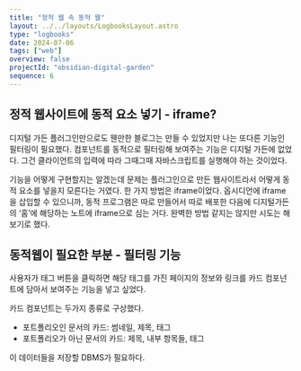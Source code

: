 ```yaml
---
title: "정적 웹 속 동적 웹"
layout: ../../layouts/LogbooksLayout.astro
type: "logbooks"
date: 2024-07-06
tags: ["web"]
overview: false
projectId: "obsidian-digital-garden"
sequence: 6
---
```

## 정적 웹사이트에 동적 요소 넣기 - iframe?
디지털 가든 플러그인만으로도 웬만한 블로그는 만들 수 있었지만 나는 또다른 기능인 필터링이 필요했다. 컴포넌트를 동적으로 필터링해 보여주는 기능은 디지털 가든에 없었다. 그건 클라이언트의 입력에 따라 그때그때 자바스크립트를 실행해야 하는 것이었다.

기능을 어떻게 구현할지는 알겠는데 문제는 플러그인으로 만든 웹사이트라서 어떻게 동적 요소를 넣을지 모른다는 거였다. 한 가지 방법은 iframe이었다. 옵시디언에 iframe을 삽입할 수 있으니까, 동적 프로그램은 따로 만들어서 따로 배포한 다음에 디지털가든의 ‘홈’에 해당하는 노트에 iframe으로 심는 거다. 완벽한 방법 같지는 않지만 시도는 해보기로 했다.

## 동적웹이 필요한 부분 - 필터링 기능
사용자가 태그 버튼을 클릭하면 해당 태그를 가진 페이지의 정보와 링크를 카드 컴포넌트에 담아서 보여주는 기능을 넣고 싶었다.

카드 컴포넌트는 두가지 종류로 구상했다.
- 포트폴리오인 문서의 카드: 썸네일, 제목, 태그
- 포트폴리오가 아닌 문서의 카드: 제목, 내부 항목들, 태그

이 데이터들을 저장할 DBMS가 필요하다.